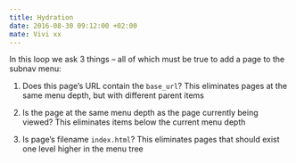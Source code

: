```yaml
---
title: Hydration
date: 2016-08-30 09:12:00 +02:00
mate: Vivi xx
---
```


In this loop we ask 3 things – all of which must be true to add a page to the subnav menu:

1. Does this page’s URL contain the `base_url`? This eliminates pages at the same menu depth, but with different parent items

2. Is the page at the same menu depth as the page currently being viewed? This eliminates items below the current menu depth

3. Is page’s filename `index.html`? This eliminates pages that should exist one level higher in the menu tree